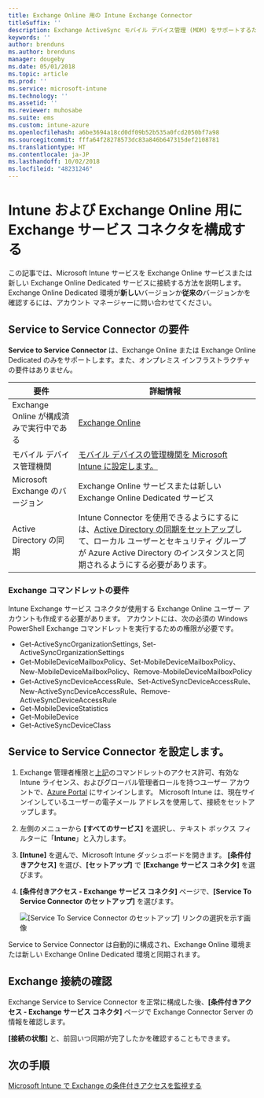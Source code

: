 ```yaml
---
title: Exchange Online 用の Intune Exchange Connector
titleSuffix: ''
description: Exchange ActiveSync モバイル デバイス管理 (MDM) をサポートするために、Intune を Office 365 Exchange サービスに接続する。
keywords: ''
author: brenduns
ms.author: brenduns
manager: dougeby
ms.date: 05/01/2018
ms.topic: article
ms.prod: ''
ms.service: microsoft-intune
ms.technology: ''
ms.assetid: ''
ms.reviewer: muhosabe
ms.suite: ems
ms.custom: intune-azure
ms.openlocfilehash: a6be3694a18cd0df09b52b535a0fcd2050bf7a98
ms.sourcegitcommit: fffa64f28278573dc83a846b647315def2108781
ms.translationtype: HT
ms.contentlocale: ja-JP
ms.lasthandoff: 10/02/2018
ms.locfileid: "48231246"
---
```

# <a name="configure-the-exchange-service-connector-for-intune-and-exchange-online"></a>Intune および Exchange Online 用に Exchange サービス コネクタを構成する

この記事では、Microsoft Intune サービスを Exchange Online サービスまたは新しい Exchange Online Dedicated サービスに接続する方法を説明します。 Exchange Online Dedicated 環境が**新しい**バージョンか**従来の**バージョンかを確認するには、アカウント マネージャーに問い合わせてください。

## <a name="service-to-service-connector-requirements"></a>Service to Service Connector の要件
**Service to Service Connector** は、Exchange Online または Exchange Online Dedicated のみをサポートします。また、オンプレミス インフラストラクチャの要件はありません。


|              要件               |                                                                                                            詳細情報                                                                                                            |
|----------------------------------------|----------------------------------------------------------------------------------------------------------------------------------------------------------------------------------------------------------------------------------------|
| Exchange Online が構成済みで実行中である |                                                                                 [Exchange Online](https://technet.microsoft.com/library/jj200580.aspx)                                                                                 |
|   モバイル デバイス管理機関   |                                                       [モバイル デバイスの管理機関を Microsoft Intune に設定します。](mdm-authority-set.md)                                                       |
|       Microsoft Exchange のバージョン       |                                                                                      Exchange Online サービスまたは新しい Exchange Online Dedicated サービス                                                                                      |
|    Active Directory の同期    | Intune Connector を使用できるようにするには、[Active Directory の同期をセットアップ](/intune/users-add)して、ローカル ユーザーとセキュリティ グループが Azure Active Directory のインスタンスと同期されるようにする必要があります。 |

### <a name="exchange-cmdlet-requirements"></a>Exchange コマンドレットの要件

Intune Exchange サービス コネクタが使用する Exchange Online ユーザー アカウントも作成する必要があります。 アカウントには、次の必須の Windows PowerShell Exchange コマンドレットを実行するための権限が必要です。

 - Get-ActiveSyncOrganizationSettings, Set-ActiveSyncOrganizationSettings
 - Get-MobileDeviceMailboxPolicy、Set-MobileDeviceMailboxPolicy、New-MobileDeviceMailboxPolicy、Remove-MobileDeviceMailboxPolicy
 - Get-ActiveSyncDeviceAccessRule、Set-ActiveSyncDeviceAccessRule、New-ActiveSyncDeviceAccessRule、Remove-ActiveSyncDeviceAccessRule
 - Get-MobileDeviceStatistics
 - Get-MobileDevice
 - Get-ActiveSyncDeviceClass

## <a name="set-up-the-service-to-service-connector"></a>Service to Service Connector を設定します。

1. Exchange 管理者権限と[上記](#exchange-cmdlet-requirements)のコマンドレットのアクセス許可、有効な Intune ライセンス、およびグローバル管理者ロールを持つユーザー アカウントで、[Azure Portal](http://portal.azure.com) にサインインします。 Microsoft Intune は、現在サインインしているユーザーの電子メール アドレスを使用して、接続をセットアップします。

2. 左側のメニューから **[すべてのサービス]** を選択し、テキスト ボックス フィルターに「**Intune**」と入力します。

3. **[Intune]** を選んで、Microsoft Intune ダッシュボードを開きます。 **[条件付きアクセス]** を選び、**[セットアップ]** で **[Exchange サービス コネクタ]** を選びます。

4.  **[条件付きアクセス - Exchange サービス コネクタ]** ページで、**[Service To Service Connector のセットアップ]** を選びます。 
   
     ![[Service To Service Connector のセットアップ] リンクの選択を示す画像](media/exchange_service_connector.png)

Service to Service Connector は自動的に構成され、Exchange Online 環境または新しい Exchange Online Dedicated 環境と同期されます。

## <a name="validate-your-exchange-connection"></a>Exchange 接続の確認

Exchange Service to Service Connector を正常に構成した後、**[条件付きアクセス - Exchange サービス コネクタ]** ページで Exchange Connector Server の情報を確認します。

**[接続の状態]** と、前回いつ同期が完了したかを確認することもできます。

## <a name="next-steps"></a>次の手順
[Microsoft Intune で Exchange の条件付きアクセスを監視する](conditional-access-exchange-monitor.md)